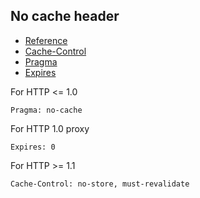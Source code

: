 ## No cache header

- [Reference](https://stackoverflow.com/questions/49547/how-do-we-control-web-page-caching-across-all-browsers)
- [Cache-Control](https://www.w3.org/Protocols/rfc2616/rfc2616-sec14.html#sec14.9)
- [Pragma](https://www.w3.org/Protocols/rfc2616/rfc2616-sec14.html#sec14.32)
- [Expires](https://www.w3.org/Protocols/rfc2616/rfc2616-sec14.html#sec14.21)

For HTTP <= 1.0

```
Pragma: no-cache
```

For HTTP 1.0 proxy

```
Expires: 0
```

For HTTP >= 1.1

```
Cache-Control: no-store, must-revalidate
```
